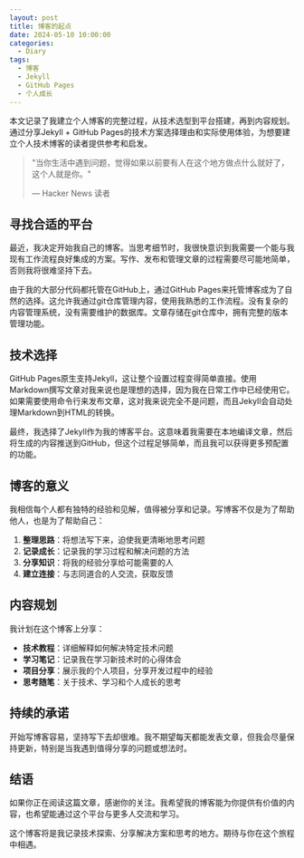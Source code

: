 ```yaml
---
layout: post
title: 博客的起点
date: 2024-05-10 10:00:00
categories:
  - Diary
tags:
  - 博客
  - Jekyll
  - GitHub Pages
  - 个人成长
---
```


本文记录了我建立个人博客的完整过程，从技术选型到平台搭建，再到内容规划。通过分享Jekyll + GitHub Pages的技术方案选择理由和实际使用体验，为想要建立个人技术博客的读者提供参考和启发。

> "当你生活中遇到问题，觉得如果以前要有人在这个地方做点什么就好了，这个人就是你。"
>
> — Hacker News 读者

## 寻找合适的平台

最近，我决定开始我自己的博客。当思考细节时，我很快意识到我需要一个能与我现有工作流程良好集成的方案。写作、发布和管理文章的过程需要尽可能地简单，否则我将很难坚持下去。

由于我的大部分代码都托管在GitHub上，通过GitHub Pages来托管博客成为了自然的选择。这允许我通过git仓库管理内容，使用我熟悉的工作流程。没有复杂的内容管理系统，没有需要维护的数据库。文章存储在git仓库中，拥有完整的版本管理功能。

## 技术选择

GitHub Pages原生支持Jekyll，这让整个设置过程变得简单直接。使用Markdown撰写文章对我来说也是理想的选择，因为我在日常工作中已经使用它。如果需要使用命令行来发布文章，这对我来说完全不是问题，而且Jekyll会自动处理Markdown到HTML的转换。

最终，我选择了Jekyll作为我的博客平台。这意味着我需要在本地编译文章，然后将生成的内容推送到GitHub，但这个过程足够简单，而且我可以获得更多预配置的功能。

## 博客的意义

我相信每个人都有独特的经验和见解，值得被分享和记录。写博客不仅是为了帮助他人，也是为了帮助自己：

1. **整理思路**：将想法写下来，迫使我更清晰地思考问题
2. **记录成长**：记录我的学习过程和解决问题的方法
3. **分享知识**：将我的经验分享给可能需要的人
4. **建立连接**：与志同道合的人交流，获取反馈

## 内容规划

我计划在这个博客上分享：

- **技术教程**：详细解释如何解决特定技术问题
- **学习笔记**：记录我在学习新技术时的心得体会
- **项目分享**：展示我的个人项目，分享开发过程中的经验
- **思考随笔**：关于技术、学习和个人成长的思考

## 持续的承诺

开始写博客容易，坚持写下去却很难。我不期望每天都能发表文章，但我会尽量保持更新，特别是当我遇到值得分享的问题或想法时。

## 结语

如果你正在阅读这篇文章，感谢你的关注。我希望我的博客能为你提供有价值的内容，也希望能通过这个平台与更多人交流和学习。

这个博客将是我记录技术探索、分享解决方案和思考的地方。期待与你在这个旅程中相遇。
